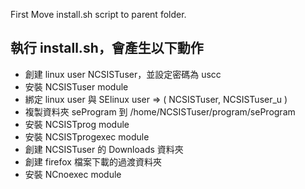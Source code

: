 First Move install.sh script to parent folder.
## 執行 install.sh，會產生以下動作 
- 創建 linux user NCSISTuser，並設定密碼為 uscc
- 安裝 NCSISTuser module 
- 綁定 linux user 與 SElinux user => ( NCSISTuser, NCSISTuser_u ) 
- 複製資料夾 seProgram 到 /home/NCSISTuser/program/seProgram 
- 安裝 NCSISTprog module
- 安裝 NCSISTprogexec module
- 創建 NCSISTuser 的 Downloads 資料夾
- 創建 firefox 檔案下載的過渡資料夾
- 安裝 NCnoexec module
